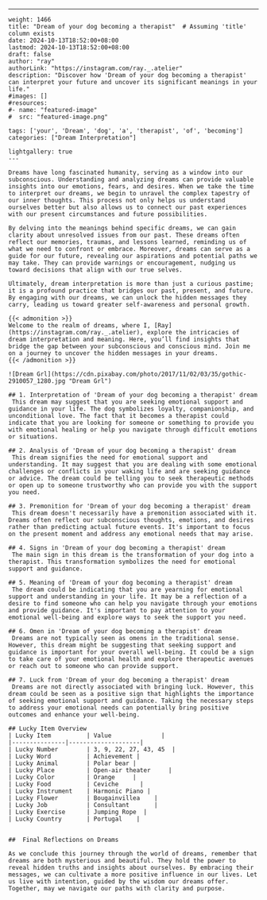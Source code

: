 ---
    weight: 1466
    title: "Dream of your dog becoming a therapist"  # Assuming 'title' column exists
    date: 2024-10-13T18:52:00+08:00
    lastmod: 2024-10-13T18:52:00+08:00
    draft: false
    author: "ray"
    authorLink: "https://instagram.com/ray._.atelier"
    description: "Discover how 'Dream of your dog becoming a therapist' can interpret your future and uncover its significant meanings in your life."
    #images: []
    #resources:
    #- name: "featured-image"
    #  src: "featured-image.png"
    
    tags: ['your', 'Dream', 'dog', 'a', 'therapist', 'of', 'becoming']
    categories: ["Dream Interpretation"]
    
    lightgallery: true
    ---
    
    Dreams have long fascinated humanity, serving as a window into our subconscious. Understanding and analyzing dreams can provide valuable insights into our emotions, fears, and desires. When we take the time to interpret our dreams, we begin to unravel the complex tapestry of our inner thoughts. This process not only helps us understand ourselves better but also allows us to connect our past experiences with our present circumstances and future possibilities.
    
    By delving into the meanings behind specific dreams, we can gain clarity about unresolved issues from our past. These dreams often reflect our memories, traumas, and lessons learned, reminding us of what we need to confront or embrace. Moreover, dreams can serve as a guide for our future, revealing our aspirations and potential paths we may take. They can provide warnings or encouragement, nudging us toward decisions that align with our true selves.
    
    Ultimately, dream interpretation is more than just a curious pastime; it is a profound practice that bridges our past, present, and future. By engaging with our dreams, we can unlock the hidden messages they carry, leading us toward greater self-awareness and personal growth.
    
    {{< admonition >}}
    Welcome to the realm of dreams, where I, [Ray](https://instagram.com/ray._.atelier), explore the intricacies of dream interpretation and meaning. Here, you’ll find insights that bridge the gap between your subconscious and conscious mind. Join me on a journey to uncover the hidden messages in your dreams.
    {{< /admonition >}}
    
    ![Dream Grl](https://cdn.pixabay.com/photo/2017/11/02/03/35/gothic-2910057_1280.jpg "Dream Grl")
    
    ## 1. Interpretation of 'Dream of your dog becoming a therapist' dream
     This dream may suggest that you are seeking emotional support and guidance in your life. The dog symbolizes loyalty, companionship, and unconditional love. The fact that it becomes a therapist could indicate that you are looking for someone or something to provide you with emotional healing or help you navigate through difficult emotions or situations.
    
    ## 2. Analysis of 'Dream of your dog becoming a therapist' dream
     This dream signifies the need for emotional support and understanding. It may suggest that you are dealing with some emotional challenges or conflicts in your waking life and are seeking guidance or advice. The dream could be telling you to seek therapeutic methods or open up to someone trustworthy who can provide you with the support you need.
    
    ## 3. Premonition for 'Dream of your dog becoming a therapist' dream
     This dream doesn't necessarily have a premonition associated with it. Dreams often reflect our subconscious thoughts, emotions, and desires rather than predicting actual future events. It's important to focus on the present moment and address any emotional needs that may arise.
    
    ## 4. Signs in 'Dream of your dog becoming a therapist' dream
     The main sign in this dream is the transformation of your dog into a therapist. This transformation symbolizes the need for emotional support and guidance.
    
    ## 5. Meaning of 'Dream of your dog becoming a therapist' dream
     The dream could be indicating that you are yearning for emotional support and understanding in your life. It may be a reflection of a desire to find someone who can help you navigate through your emotions and provide guidance. It's important to pay attention to your emotional well-being and explore ways to seek the support you need.
    
    ## 6. Omen in 'Dream of your dog becoming a therapist' dream
     Dreams are not typically seen as omens in the traditional sense. However, this dream might be suggesting that seeking support and guidance is important for your overall well-being. It could be a sign to take care of your emotional health and explore therapeutic avenues or reach out to someone who can provide support.
    
    ## 7. Luck from 'Dream of your dog becoming a therapist' dream
     Dreams are not directly associated with bringing luck. However, this dream could be seen as a positive sign that highlights the importance of seeking emotional support and guidance. Taking the necessary steps to address your emotional needs can potentially bring positive outcomes and enhance your well-being.
    
    ## Lucky Item Overview
    | Lucky Item          | Value              |
    |---------------|--------------------|
    | Lucky Number        | 3, 9, 22, 27, 43, 45  |
    | Lucky Word          | Achievement |
    | Lucky Animal        | Polar bear |
    | Lucky Place         | Open-air theater     |
    | Lucky Color         | Orange     |
    | Lucky Food          | Ceviche      |
    | Lucky Instrument    | Harmonic Piano |
    | Lucky Flower        | Bougainvillea    |
    | Lucky Job           | Consultant       |
    | Lucky Exercise      | Jumping Rope  |
    | Lucky Country       | Portugal    |
    
    
    ##  Final Reflections on Dreams
    
    As we conclude this journey through the world of dreams, remember that dreams are both mysterious and beautiful. They hold the power to reveal hidden truths and insights about ourselves. By embracing their messages, we can cultivate a more positive influence in our lives. Let us live with intention, guided by the wisdom our dreams offer. Together, may we navigate our paths with clarity and purpose.
    